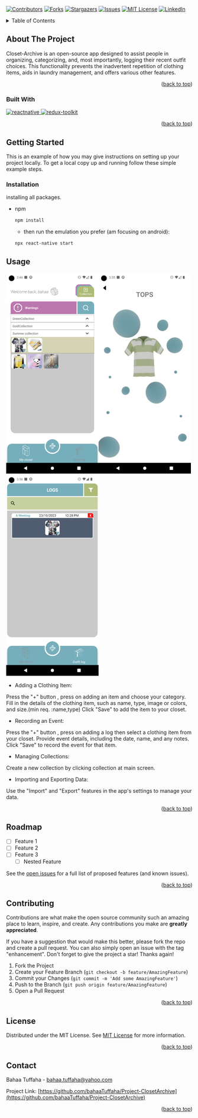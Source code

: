 <a name="readme-top"></a>

<!-- PROJECT SHIELDS -->
<!--
*** I'm using markdown "reference style" links for readability.
*** Reference links are enclosed in brackets [ ] instead of parentheses ( ).
*** See the bottom of this document for the declaration of the reference variables
*** for contributors-url, forks-url, etc. This is an optional, concise syntax you may use.
*** https://www.markdownguide.org/basic-syntax/#reference-style-links
-->

[![Contributors][contributors-shield]][contributors-url]
[![Forks][forks-shield]][forks-url]
[![Stargazers][stars-shield]][stars-url]
[![Issues][issues-shield]][issues-url]
[![MIT License][license-shield]][license-url]
[![LinkedIn][linkedin-shield]][linkedin-url]

<!-- PROJECT LOGO -->
<!-- <br />
<div align="center">
  <a href="https://github.com/bahaaTuffaha/Project-ClosetArchive">
    <img src="images/logo.png" alt="Logo" width="80" height="80">
  </a>

<h3 align="center">project_title</h3>

  <p align="center">
    project_description
    <br />
    <a href="https://github.com/bahaaTuffaha/Project-ClosetArchive"><strong>Explore the docs »</strong></a>
    <br />
    <br />
    <a href="https://github.com/bahaaTuffaha/Project-ClosetArchive">View Demo</a>
    ·
    <a href="https://github.com/bahaaTuffaha/Project-ClosetArchive/graphs/contributorsissues">Report Bug</a>
    ·
    <a href="https://github.com/bahaaTuffaha/Project-ClosetArchive/graphs/contributorsissues">Request Feature</a>
  </p>
</div> -->

<!-- TABLE OF CONTENTS -->
<details>
  <summary>Table of Contents</summary>
  <ol>
    <li>
      <a href="#about-the-project">About The Project</a>
      <ul>
        <li><a href="#built-with">Built With</a></li>
      </ul>
    </li>
    <li>
      <a href="#getting-started">Getting Started</a>
      <ul>
        <li><a href="#installation">Installation</are></li>
      </ul>
    </li>
    <li><a href="#usage">Usage</a></li>
    <li><a href="#roadmap">Roadmap</a></li>
    <li><a href="#contributing">Contributing</a></li>
    <li><a href="#license">License</a></li>
    <li><a href="#contact">Contact</a></li>
    <li><a href="#acknowledgments">Acknowledgments</a></li>
  </ol>
</details>

<!-- ABOUT THE PROJECT -->

## About The Project

<!-- [![Product Name Screen Shot][product-screenshot]](https://example.com) -->

Closet-Archive is an open-source app designed to assist people in organizing, categorizing, and, most importantly, logging their recent outfit choices. This functionality prevents the inadvertent repetition of clothing items, aids in laundry management, and offers various other features.

<p align="right">(<a href="#readme-top">back to top</a>)</p>

### Built With

<div>
  <a href="https://reactnative.dev/" target="_blank" rel="noreferrer">
    <img
      src="https://reactnative.dev/img/header_logo.svg"
      alt="reactnative"
      width="40"
      height="40"
    />
  </a>
    <a href="https://redux-toolkit.js.org/" target="_blank" rel="noreferrer">
    <img
      src="https://cdn.iconscout.com/icon/free/png-256/free-redux-283024.png"
      alt="redux-toolkit"
      width="40"
      height="40"
    />
  </a>
</div>

<p align="right">(<a href="#readme-top">back to top</a>)</p>

<!-- GETTING STARTED -->

## Getting Started

This is an example of how you may give instructions on setting up your project locally.
To get a local copy up and running follow these simple example steps.

### Installation

installing all packages.

- npm

  ```sh
  npm install

  ```

  - then run the emulation you prefer (am focusing on android):

  ```sh
  npx react-native start

  ```

<!-- USAGE EXAMPLES -->

## Usage

[<img src="Readme_images/img1.png" width="250"/>](img1.png)[<img src="Readme_images/img2.png" width="250"/>](img2.png)[<img src="Readme_images/img3.png" width="250"/>](img3.png)

- Adding a Clothing Item:

Press the "+" button , press on adding an item and choose your category.
Fill in the details of the clothing item, such as name, type, image or colors, and size.(min req. :name,type)
Click "Save" to add the item to your closet.

- Recording an Event:

Press the "+" button , press on adding a log then select a clothing item from your closet.
Provide event details, including the date, name, and any notes.
Click "Save" to record the event for that item.

- Managing Collections:

Create a new collection by clicking collection at main screen.

- Importing and Exporting Data:

Use the "Import" and "Export" features in the app's settings to manage your data.

<p align="right">(<a href="#readme-top">back to top</a>)</p>

<!-- ROADMAP -->

## Roadmap

- [ ] Feature 1
- [ ] Feature 2
- [ ] Feature 3
  - [ ] Nested Feature

See the [open issues](https://github.com/bahaaTuffaha/Project-ClosetArchive/issues) for a full list of proposed features (and known issues).

<p align="right">(<a href="#readme-top">back to top</a>)</p>

<!-- CONTRIBUTING -->

## Contributing

Contributions are what make the open source community such an amazing place to learn, inspire, and create. Any contributions you make are **greatly appreciated**.

If you have a suggestion that would make this better, please fork the repo and create a pull request. You can also simply open an issue with the tag "enhancement".
Don't forget to give the project a star! Thanks again!

1. Fork the Project
2. Create your Feature Branch (`git checkout -b feature/AmazingFeature`)
3. Commit your Changes (`git commit -m 'Add some AmazingFeature'`)
4. Push to the Branch (`git push origin feature/AmazingFeature`)
5. Open a Pull Request

<p align="right">(<a href="#readme-top">back to top</a>)</p>

<!-- LICENSE -->

## License

Distributed under the MIT License. See [MIT License](License) for more information.

<p align="right">(<a href="#readme-top">back to top</a>)</p>

<!-- CONTACT -->

## Contact

Bahaa Tuffaha - bahaa.tuffaha@yahoo.com

Project Link: [https://github.com/bahaaTuffaha/Project-ClosetArchive](https://github.com/bahaaTuffaha/Project-ClosetArchive)

<p align="right">(<a href="#readme-top">back to top</a>)</p>

<!-- MARKDOWN LINKS & IMAGES -->
<!-- https://www.markdownguide.org/basic-syntax/#reference-style-links -->

[contributors-shield]: https://img.shields.io/github/contributors/bahaaTuffaha/Project-ClosetArchive.svg?style=for-the-badge
[contributors-url]: https://github.com/bahaaTuffaha/Project-ClosetArchive/graphs/contributors
[forks-shield]: https://img.shields.io/github/forks/bahaaTuffaha/Project-ClosetArchive.svg?style=for-the-badge
[forks-url]: https://github.com/bahaaTuffaha/Project-ClosetArchive/network/members
[stars-shield]: https://img.shields.io/github/stars/bahaaTuffaha/Project-ClosetArchive.svg?style=for-the-badge
[stars-url]: https://github.com/bahaaTuffaha/Project-ClosetArchive/stargazers
[issues-shield]: https://img.shields.io/github/issues/bahaaTuffaha/Project-ClosetArchive.svg?style=for-the-badge
[issues-url]: https://github.com/bahaaTuffaha/Project-ClosetArchive/issues
[license-shield]: https://img.shields.io/github/license/bahaaTuffaha/Project-ClosetArchive.svg?style=for-the-badge
[license-url]: https://github.com/bahaaTuffaha/Project-ClosetArchive/blob/master/LICENSE
[linkedin-shield]: https://img.shields.io/badge/-LinkedIn-black.svg?style=for-the-badge&logo=linkedin&colorB=555
[linkedin-url]: https://www.linkedin.com/in/bahaa-tuffaha
[product-screenshot]: images/screenshot.png
[Next.js]: https://img.shields.io/badge/next.js-000000?style=for-the-badge&logo=nextdotjs&logoColor=white
[Next-url]: https://nextjs.org/
[React.js]: https://img.shields.io/badge/React-20232A?style=for-the-badge&logo=react&logoColor=61DAFB
[React-url]: https://reactjs.org/
[Vue.js]: https://img.shields.io/badge/Vue.js-35495E?style=for-the-badge&logo=vuedotjs&logoColor=4FC08D
[Vue-url]: https://vuejs.org/
[Angular.io]: https://img.shields.io/badge/Angular-DD0031?style=for-the-badge&logo=angular&logoColor=white
[Angular-url]: https://angular.io/
[Svelte.dev]: https://img.shields.io/badge/Svelte-4A4A55?style=for-the-badge&logo=svelte&logoColor=FF3E00
[Svelte-url]: https://svelte.dev/
[Laravel.com]: https://img.shields.io/badge/Laravel-FF2D20?style=for-the-badge&logo=laravel&logoColor=white
[Laravel-url]: https://laravel.com
[Bootstrap.com]: https://img.shields.io/badge/Bootstrap-563D7C?style=for-the-badge&logo=bootstrap&logoColor=white
[Bootstrap-url]: https://getbootstrap.com
[JQuery.com]: https://img.shields.io/badge/jQuery-0769AD?style=for-the-badge&logo=jquery&logoColor=white
[JQuery-url]: https://jquery.com
